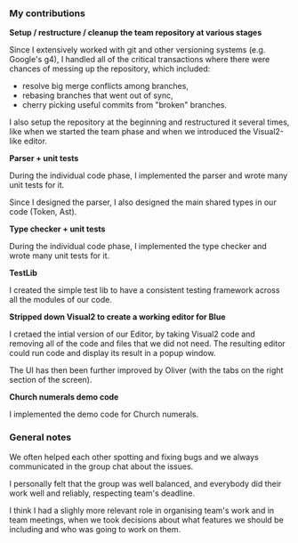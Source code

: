 ### My contributions

<b>Setup / restructure / cleanup the team repository at various stages</b>

Since I extensively worked with git and other versioning systems (e.g. 
Google's g4), I handled all of the critical transactions where there were
chances of messing up the repository, which included:

- resolve big merge conflicts among branches,
- rebasing branches that went out of sync,
- cherry picking useful commits from "broken" branches.

I also setup the repository at the beginning and restructured it several
times, like when we started the team phase and when we introduced the 
Visual2-like editor.

<b>Parser + unit tests</b>

During the individual code phase, I implemented the parser and wrote many 
unit tests for it.

Since I designed the parser, I also designed the main shared types in our
code (Token, Ast).

<b>Type checker + unit tests</b>

During the individual code phase, I implemented the type checker and 
wrote many unit tests for it.

<b>TestLib</b>

I created the simple test lib to have a consistent testing framework 
across all the modules of our code.

<b>Stripped down Visual2 to create a working editor for Blue</b>

I cretaed the intial version of our Editor, by taking Visual2 code and 
removing all of the code and files that we did not need. The resulting
editor could run code and display its result in a popup window.

The UI has then been further improved by Oliver (with the tabs on the 
right section of the screen).

<b>Church numerals demo code</b>

I implemented the demo code for Church numerals.

### General notes

We often helped each other spotting and fixing bugs and we 
always communicated in the group chat about the issues.

I personally felt that the group was well balanced, and everybody did
their work well and reliably, respecting team's deadline.

I think I had a slighly more relevant role in organising team's work and 
in team meetings, when we took decisions about what features we should 
be including and who was going to work on them.
